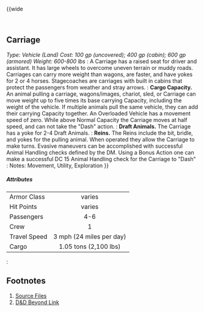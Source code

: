 ﻿<!-- Carriage -->

<!-- Reference URLS -->
[Homebrewery]: https://homebrewery.naturalcrit.com/ "Naturalcrit's Homebrewery V3.0.0"
[Repo Files]: https://github.com/Tougher-Together-DnD/common-game-assets/tree/main/character-sheets/containers "Tougher Together Files"
[Repo Raw Path]: https://raw.githubusercontent.com/Tougher-Together-DnD/common-game-assets/main/land-vehicles/wagons/ "Incomplete path; add image filename"

[DnDBeyond Link]: https://www.dndbeyond.com/equipment/carriage "D&D Beyond item page"

<!-- Images -->
[Main Banner]: https://raw.githubusercontent.com/Tougher-Together-DnD/common-game-assets/main/character-sheets/land-vehicles/wagons/images/vardos-banner.webp#banner "Handout Portrait"
[Item Token]: https://raw.githubusercontent.com/Tougher-Together-DnD/common-game-assets/main/character-sheets/land-vehicles/wagons/images/carriage-empty-token.webp

<style>
/* CSS style for NaturalCrit's Homebrewery V3.0.0 */
.page { background-color: transparent; }
.page#p1{ text-align:left; }
.page#p1:after{ display:none; }
.page p+p { margin-top:.2em; }
.page blockquote { margin-top:1em; margin-bottom:2em; }
.page h1, .page h2, .page h3, .page h4, sup, span { color:#006699; }
span { font-weight:bold; }
ul li { line-height:2; }
.page table tbody tr td { border:1px solid #1C6EA4; text-align:left; }
th:empty { display:none; }

/* css for markdown */
img[src*="#banner"] { display:block; margin-left:auto; margin-right:auto; width:750px; }
img[src*="#portrait"] { display:block; margin-left:auto; margin-right:auto; width:300px; }
</style>

{{wide
<!-- ![][Item Card] -->
<br>

## Carriage
*Type: Vehicle (Land) Cost: 100 gp (uncovered); 400 gp (cabin); 600 gp (armored) Weight: 600-800 lbs*
:
A Carriage has a raised seat for driver and assistant. It has large wheels to overcome uneven terrain or muddy roads. Carriages can carry more weight than wagons, are faster, and have yokes for 2 or 4 horses. Stagecoaches are carriages with built in cabins that protect the passengers from weather and stray arrows.
:
**Cargo Capacity.** An animal pulling a carriage, wagons/images, chariot, sled, or Carriage can move weight up to five times its base carrying Capacity, including the weight of the vehicle. If multiple animals pull the same vehicle, they can add their carrying Capacity together. An Overloaded Vehicle has a movement speed of zero. While above Normal Capacity the Carriage moves at half speed, and can not take the "Dash" action.
:
**Draft Animals.** The Carriage has a yoke for 2-4 Draft Animals.
:
**Reins.** The Reins include the bit, bridle, and yokes for the pulling animal. When operated they allow the Carriage to make turns. Evasive maneuvers can be accomplished with successful Animal Handling checks defined by the DM. Using a Bonus Action one can make a successful DC 15 Animal Handling check for the Carriage to "Dash"
:
Notes: Movement, Utility, Exploration
}}
<br>

##### Attributes
| | |
| :--- | :---: |
| Armor Class | varies |
| Hit Points | varies |
| Passengers | 4-6 |
| Crew | 1 |
| Travel Speed | 3 mph (24 miles per day) |
| Cargo | 1.05 tons (2,100 lbs) |
:
## Footnotes
1. [Source Files][Repo Files]
2. [D&D Beyond Link][DnDBeyond Link]